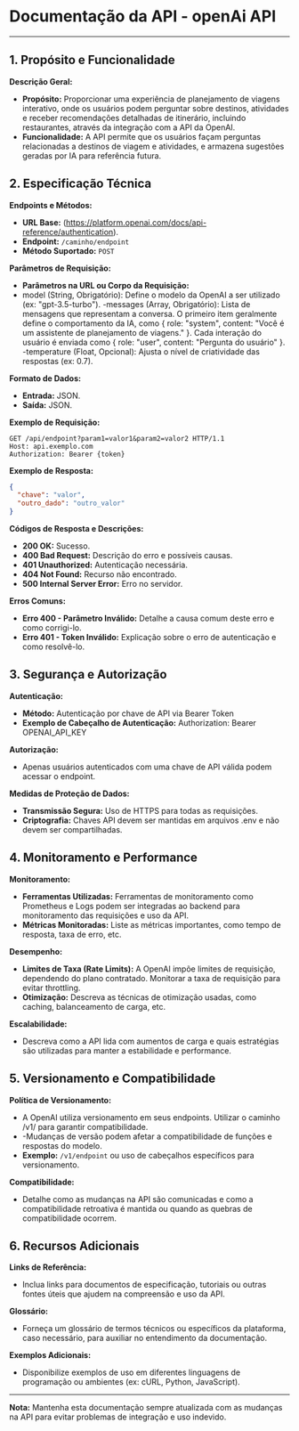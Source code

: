 # Documentação da API - openAi API

---

## 1. Propósito e Funcionalidade
**Descrição Geral:**
- **Propósito:** Proporcionar uma experiência de planejamento de viagens interativo, onde os usuários podem perguntar sobre destinos, atividades e receber recomendações detalhadas de itinerário, incluindo restaurantes, através da integração com a API da OpenAI.
- **Funcionalidade:** A API permite que os usuários façam perguntas relacionadas a destinos de viagem e atividades, e armazena sugestões geradas por IA para referência futura.

## 2. Especificação Técnica

**Endpoints e Métodos:**
- **URL Base:** (https://platform.openai.com/docs/api-reference/authentication).
- **Endpoint:** `/caminho/endpoint`
- **Método Suportado:** `POST`

**Parâmetros de Requisição:**
- **Parâmetros na URL ou Corpo da Requisição:**
 - model (String, Obrigatório): Define o modelo da OpenAI a ser utilizado (ex: "gpt-3.5-turbo").
-messages (Array, Obrigatório): Lista de mensagens que representam a conversa. O primeiro item geralmente define o comportamento da IA, como { role: "system", content: "Você é um assistente de planejamento de viagens." }. Cada interação do usuário é enviada como { role: "user", content: "Pergunta do usuário" }.
  -temperature (Float, Opcional): Ajusta o nível de criatividade das respostas (ex: 0.7).

**Formato de Dados:**
- **Entrada:** JSON.
- **Saída:** JSON.

**Exemplo de Requisição:**
```http
GET /api/endpoint?param1=valor1&param2=valor2 HTTP/1.1
Host: api.exemplo.com
Authorization: Bearer {token}
```

**Exemplo de Resposta:**
```json
{
  "chave": "valor",
  "outro_dado": "outro_valor"
}
```

**Códigos de Resposta e Descrições:**
- **200 OK:** Sucesso.
- **400 Bad Request:** Descrição do erro e possíveis causas.
- **401 Unauthorized:** Autenticação necessária.
- **404 Not Found:** Recurso não encontrado.
- **500 Internal Server Error:** Erro no servidor.

**Erros Comuns:**
- **Erro 400 - Parâmetro Inválido:** Detalhe a causa comum deste erro e como corrigi-lo.
- **Erro 401 - Token Inválido:** Explicação sobre o erro de autenticação e como resolvê-lo.

## 3. Segurança e Autorização

**Autenticação:**
- **Método:** Autenticação por chave de API via Bearer Token
- **Exemplo de Cabeçalho de Autenticação:**
Authorization: Bearer OPENAI_API_KEY

**Autorização:**
- Apenas usuários autenticados com uma chave de API válida podem acessar o endpoint.

**Medidas de Proteção de Dados:**
- **Transmissão Segura:** Uso de HTTPS para todas as requisições.
- **Criptografia:** Chaves API devem ser mantidas em arquivos .env e não devem ser compartilhadas.

## 4. Monitoramento e Performance

**Monitoramento:**
- **Ferramentas Utilizadas:** Ferramentas de monitoramento como Prometheus e Logs podem ser integradas ao backend para monitoramento das requisições e uso da API.
- **Métricas Monitoradas:** Liste as métricas importantes, como tempo de resposta, taxa de erro, etc.

**Desempenho:**
- **Limites de Taxa (Rate Limits):** A OpenAI impõe limites de requisição, dependendo do plano contratado. Monitorar a taxa de requisição para evitar throttling.
- **Otimização:** Descreva as técnicas de otimização usadas, como caching, balanceamento de carga, etc.

**Escalabilidade:**
- Descreva como a API lida com aumentos de carga e quais estratégias são utilizadas para manter a estabilidade e performance.

## 5. Versionamento e Compatibilidade

**Política de Versionamento:**
- A OpenAI utiliza versionamento em seus endpoints. Utilizar o caminho /v1/ para garantir compatibilidade.
- -Mudanças de versão podem afetar a compatibilidade de funções e respostas do modelo.
- **Exemplo:** `/v1/endpoint` ou uso de cabeçalhos específicos para versionamento.

**Compatibilidade:**
- Detalhe como as mudanças na API são comunicadas e como a compatibilidade retroativa é mantida ou quando as quebras de compatibilidade ocorrem.

## 6. Recursos Adicionais

**Links de Referência:**
- Inclua links para documentos de especificação, tutoriais ou outras fontes úteis que ajudem na compreensão e uso da API.

**Glossário:**
- Forneça um glossário de termos técnicos ou específicos da plataforma, caso necessário, para auxiliar no entendimento da documentação.

**Exemplos Adicionais:**
- Disponibilize exemplos de uso em diferentes linguagens de programação ou ambientes (ex: cURL, Python, JavaScript).

---

**Nota:** Mantenha esta documentação sempre atualizada com as mudanças na API para evitar problemas de integração e uso indevido.
